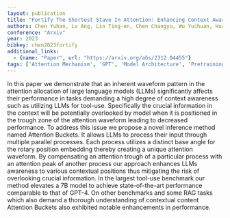 ```yaml
---
layout: publication
title: "Fortify The Shortest Stave In Attention: Enhancing Context Awareness Of Large Language Models For Effective Tool Use"
authors: Chen Yuhan, Lv Ang, Lin Ting-en, Chen Changyu, Wu Yuchuan, Huang Fei, Li Yongbin, Yan Rui
conference: "Arxiv"
year: 2023
bibkey: chen2023fortify
additional_links:
  - {name: "Paper", url: "https://arxiv.org/abs/2312.04455"}
tags: ['Attention Mechanism', 'GPT', 'Model Architecture', 'Pretraining Methods', 'RAG', 'Reinforcement Learning']
---
```

In this paper we demonstrate that an inherent waveform pattern in the attention allocation of large language models (LLMs) significantly affects their performance in tasks demanding a high degree of context awareness such as utilizing LLMs for tool-use. Specifically the crucial information in the context will be potentially overlooked by model when it is positioned in the trough zone of the attention waveform leading to decreased performance. To address this issue we propose a novel inference method named Attention Buckets. It allows LLMs to process their input through multiple parallel processes. Each process utilizes a distinct base angle for the rotary position embedding thereby creating a unique attention waveform. By compensating an attention trough of a particular process with an attention peak of another process our approach enhances LLMs awareness to various contextual positions thus mitigating the risk of overlooking crucial information. In the largest tool-use benchmark our method elevates a 7B model to achieve state-of-the-art performance comparable to that of GPT-4. On other benchmarks and some RAG tasks which also demand a thorough understanding of contextual content Attention Buckets also exhibited notable enhancements in performance.

